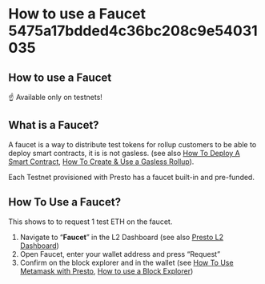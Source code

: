 # How to use a Faucet 5475a17bdded4c36bc208c9e54031035

## How to use a Faucet

☝ Available only on testnets!

## What is a Faucet?

A faucet is a way to distribute test tokens for rollup customers to be able to deploy smart contracts, it is is not gasless. (see also [How To Deploy A Smart Contract](https://www.notion.so/How-To-Deploy-A-Smart-Contract-418cf0a3a0064d1d8d92fd357d0a0a61?pvs=21), [How To Create & Use a Gasless Rollup](https://www.notion.so/How-To-Create-Use-a-Gasless-Rollup-ba3ce4c67fdb4cd68559d0a85b1d3d4b?pvs=21)).

Each Testnet provisioned with Presto has a faucet built-in and pre-funded.

## How To Use a Faucet?

This shows to to request 1 test ETH on the faucet.

1. Navigate to “**Faucet**” in the L2 Dashboard (see also [Presto L2 Dashboard](https://www.notion.so/Presto-L2-Dashboard-f3613e23ecc54bee854104ae6aee9f4d?pvs=21))
2. Open Faucet, enter your wallet address and press “Request”
3. Confirm on the block explorer and in the wallet (see [How To Use Metamask with Presto](https://www.notion.so/How-To-Use-Metamask-with-Presto-b8d46d4018b14acb945fb5bfc1d638da?pvs=21), [How to use a Block Explorer](https://www.notion.so/How-to-use-a-Block-Explorer-b822b1fab0f143cb88898bb1818d1920?pvs=21))
